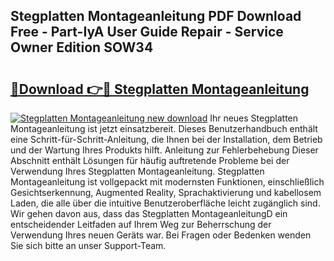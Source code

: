 ## Stegplatten Montageanleitung PDF Download Free - Part-IyA User Guide Repair - Service Owner Edition SOW34

# <h2><a href="http://df7w56.blite.top/?on=Stegplatten+Montageanleitung">🔗Download 👉🔴 Stegplatten Montageanleitung</a></h2>

[![Stegplatten Montageanleitung new download](https://i.imgur.com/lujVjoI.png)](http://df7w56.blite.top/?on=Stegplatten+Montageanleitung)
Ihr neues Stegplatten Montageanleitung ist jetzt einsatzbereit. Dieses Benutzerhandbuch enthält eine Schritt-für-Schritt-Anleitung, die Ihnen bei der Installation, dem Betrieb und der Wartung Ihres Produkts hilft. Anleitung zur Fehlerbehebung Dieser Abschnitt enthält Lösungen für häufig auftretende Probleme bei der Verwendung Ihres Stegplatten Montageanleitung. Stegplatten Montageanleitung ist vollgepackt mit modernsten Funktionen, einschließlich Gesichtserkennung, Augmented Reality, Sprachaktivierung und kabellosem Laden, die alle über die intuitive Benutzeroberfläche leicht zugänglich sind. Wir gehen davon aus, dass das Stegplatten MontageanleitungD ein entscheidender Leitfaden auf Ihrem Weg zur Beherrschung der Verwendung Ihres neuen Geräts war. Bei Fragen oder Bedenken wenden Sie sich bitte an unser Support-Team.
